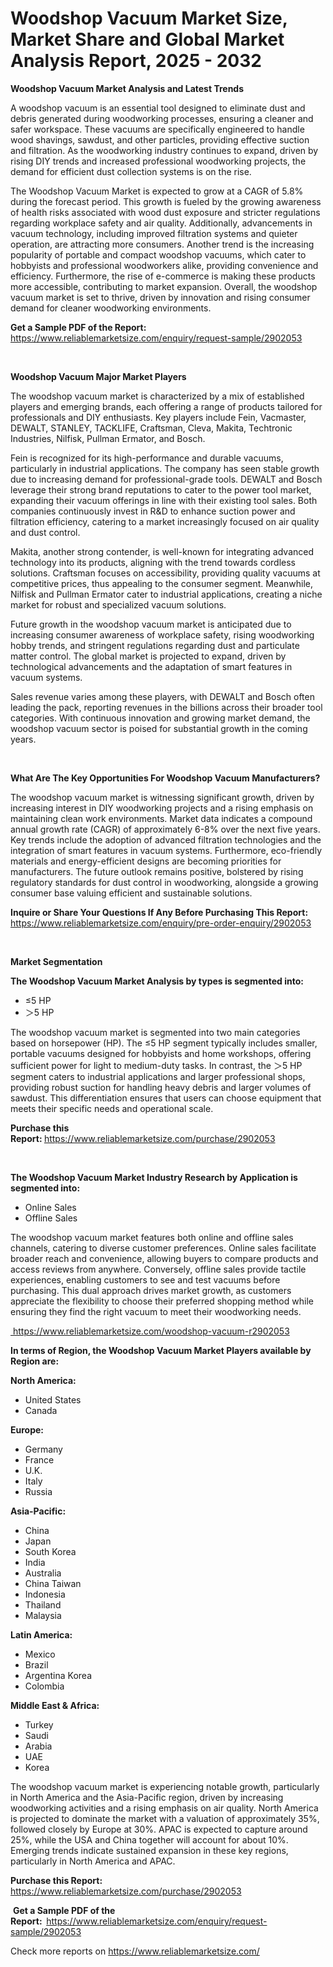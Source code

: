 <p><h1>Woodshop Vacuum Market Size, Market Share and Global Market Analysis Report, 2025 - 2032</h1></p><p><strong>Woodshop Vacuum Market Analysis and Latest Trends</strong></p>
<p><p>A woodshop vacuum is an essential tool designed to eliminate dust and debris generated during woodworking processes, ensuring a cleaner and safer workspace. These vacuums are specifically engineered to handle wood shavings, sawdust, and other particles, providing effective suction and filtration. As the woodworking industry continues to expand, driven by rising DIY trends and increased professional woodworking projects, the demand for efficient dust collection systems is on the rise.</p><p>The Woodshop Vacuum Market is expected to grow at a CAGR of 5.8% during the forecast period. This growth is fueled by the growing awareness of health risks associated with wood dust exposure and stricter regulations regarding workplace safety and air quality. Additionally, advancements in vacuum technology, including improved filtration systems and quieter operation, are attracting more consumers. Another trend is the increasing popularity of portable and compact woodshop vacuums, which cater to hobbyists and professional woodworkers alike, providing convenience and efficiency. Furthermore, the rise of e-commerce is making these products more accessible, contributing to market expansion. Overall, the woodshop vacuum market is set to thrive, driven by innovation and rising consumer demand for cleaner woodworking environments.</p></p>
<p><strong>Get a Sample PDF of the Report:&nbsp;</strong> <a href="https://www.reliablemarketsize.com/enquiry/request-sample/2902053?utm_campaign=2337&utm_medium=2&utm_source=Github&utm_content=ia&utm_term=11032025&utm_id=woodshop-vacuum">https://www.reliablemarketsize.com/enquiry/request-sample/2902053</a></p>
<p>&nbsp;</p>
<p><strong>Woodshop Vacuum Major Market Players</strong></p>
<p><p>The woodshop vacuum market is characterized by a mix of established players and emerging brands, each offering a range of products tailored for professionals and DIY enthusiasts. Key players include Fein, Vacmaster, DEWALT, STANLEY, TACKLIFE, Craftsman, Cleva, Makita, Techtronic Industries, Nilfisk, Pullman Ermator, and Bosch.</p><p>Fein is recognized for its high-performance and durable vacuums, particularly in industrial applications. The company has seen stable growth due to increasing demand for professional-grade tools. DEWALT and Bosch leverage their strong brand reputations to cater to the power tool market, expanding their vacuum offerings in line with their existing tool sales. Both companies continuously invest in R&D to enhance suction power and filtration efficiency, catering to a market increasingly focused on air quality and dust control.</p><p>Makita, another strong contender, is well-known for integrating advanced technology into its products, aligning with the trend towards cordless solutions. Craftsman focuses on accessibility, providing quality vacuums at competitive prices, thus appealing to the consumer segment. Meanwhile, Nilfisk and Pullman Ermator cater to industrial applications, creating a niche market for robust and specialized vacuum solutions.</p><p>Future growth in the woodshop vacuum market is anticipated due to increasing consumer awareness of workplace safety, rising woodworking hobby trends, and stringent regulations regarding dust and particulate matter control. The global market is projected to expand, driven by technological advancements and the adaptation of smart features in vacuum systems.</p><p>Sales revenue varies among these players, with DEWALT and Bosch often leading the pack, reporting revenues in the billions across their broader tool categories. With continuous innovation and growing market demand, the woodshop vacuum sector is poised for substantial growth in the coming years.</p></p>
<p>&nbsp;</p>
<p><strong>What Are The Key Opportunities For Woodshop Vacuum Manufacturers?</strong></p>
<p><p>The woodshop vacuum market is witnessing significant growth, driven by increasing interest in DIY woodworking projects and a rising emphasis on maintaining clean work environments. Market data indicates a compound annual growth rate (CAGR) of approximately 6-8% over the next five years. Key trends include the adoption of advanced filtration technologies and the integration of smart features in vacuum systems. Furthermore, eco-friendly materials and energy-efficient designs are becoming priorities for manufacturers. The future outlook remains positive, bolstered by rising regulatory standards for dust control in woodworking, alongside a growing consumer base valuing efficient and sustainable solutions.</p></p>
<p><strong>Inquire or Share Your Questions If Any Before Purchasing This Report:</strong> <a href="https://www.reliablemarketsize.com/enquiry/pre-order-enquiry/2902053?utm_campaign=2337&utm_medium=2&utm_source=Github&utm_content=ia&utm_term=11032025&utm_id=woodshop-vacuum">https://www.reliablemarketsize.com/enquiry/pre-order-enquiry/2902053</a></p>
<p>&nbsp;</p>
<p><strong>Market Segmentation</strong></p>
<p><strong>The Woodshop Vacuum Market Analysis by types is segmented into:</strong></p>
<p><ul><li>≤5 HP</li><li>＞5 HP</li></ul></p>
<p><p>The woodshop vacuum market is segmented into two main categories based on horsepower (HP). The ≤5 HP segment typically includes smaller, portable vacuums designed for hobbyists and home workshops, offering sufficient power for light to medium-duty tasks. In contrast, the ＞5 HP segment caters to industrial applications and larger professional shops, providing robust suction for handling heavy debris and larger volumes of sawdust. This differentiation ensures that users can choose equipment that meets their specific needs and operational scale.</p></p>
<p><strong>Purchase this Report:&nbsp;</strong><a href="https://www.reliablemarketsize.com/purchase/2902053?utm_campaign=2337&utm_medium=2&utm_source=Github&utm_content=ia&utm_term=11032025&utm_id=woodshop-vacuum">https://www.reliablemarketsize.com/purchase/2902053</a></p>
<p>&nbsp;</p>
<p><strong>The Woodshop Vacuum Market Industry Research by Application is segmented into:</strong></p>
<p><ul><li>Online Sales</li><li>Offline Sales</li></ul></p>
<p><p>The woodshop vacuum market features both online and offline sales channels, catering to diverse customer preferences. Online sales facilitate broader reach and convenience, allowing buyers to compare products and access reviews from anywhere. Conversely, offline sales provide tactile experiences, enabling customers to see and test vacuums before purchasing. This dual approach drives market growth, as customers appreciate the flexibility to choose their preferred shopping method while ensuring they find the right vacuum to meet their woodworking needs.</p></p>
<p><a href="https://www.reliablemarketsize.com/woodshop-vacuum-r2902053?utm_campaign=2337&utm_medium=2&utm_source=Github&utm_content=ia&utm_term=11032025&utm_id=woodshop-vacuum">&nbsp;https://www.reliablemarketsize.com/woodshop-vacuum-r2902053</a></p>
<p><strong>In terms of Region, the Woodshop Vacuum Market Players available by Region are:</strong></p>
<p>
    <p> <strong> North America: </strong>
        <ul>
            <li>United States</li>
            <li>Canada</li>
        </ul>
        </p> 
    <p> <strong> Europe: </strong>
        <ul>
            <li>Germany</li>
            <li>France</li>
            <li>U.K.</li>
            <li>Italy</li>
            <li>Russia</li>
        </ul>
        </p> 
    <p> <strong> Asia-Pacific: </strong>
        <ul>
            <li>China</li>
            <li>Japan</li>
            <li>South Korea</li>
            <li>India</li>
            <li>Australia</li>
            <li>China Taiwan</li>
            <li>Indonesia</li>
            <li>Thailand</li>
            <li>Malaysia</li>
        </ul>
        </p> 
    <p> <strong> Latin America: </strong>
        <ul>
            <li>Mexico</li>
            <li>Brazil</li>
            <li>Argentina Korea</li>
            <li>Colombia</li>
        </ul>
        </p> 
    <p> <strong> Middle East & Africa: </strong>
        <ul>
            <li>Turkey</li>
            <li>Saudi</li>
            <li>Arabia</li>
            <li>UAE</li>
            <li>Korea</li>
        </ul>
    </p>
    </p>
<p><p>The woodshop vacuum market is experiencing notable growth, particularly in North America and the Asia-Pacific region, driven by increasing woodworking activities and a rising emphasis on air quality. North America is projected to dominate the market with a valuation of approximately 35%, followed closely by Europe at 30%. APAC is expected to capture around 25%, while the USA and China together will account for about 10%. Emerging trends indicate sustained expansion in these key regions, particularly in North America and APAC.</p></p>
<p><strong>Purchase this Report: </strong><a href="https://www.reliablemarketsize.com/purchase/2902053?utm_campaign=2337&utm_medium=2&utm_source=Github&utm_content=ia&utm_term=11032025&utm_id=woodshop-vacuum">https://www.reliablemarketsize.com/purchase/2902053</a></p>
<p>&nbsp;<strong>Get a Sample PDF of the Report:&nbsp;&nbsp;</strong><a href="https://www.reliablemarketsize.com/enquiry/request-sample/2902053?utm_campaign=2337&utm_medium=2&utm_source=Github&utm_content=ia&utm_term=11032025&utm_id=woodshop-vacuum">https://www.reliablemarketsize.com/enquiry/request-sample/2902053</a></p>
<p><strong></strong></p>
<p>Check more reports on <a href="https://www.reliablemarketsize.com/?utm_campaign=2337&utm_medium=2&utm_source=Github&utm_content=ia&utm_term=11032025&utm_id=woodshop-vacuum">https://www.reliablemarketsize.com/</a></p>